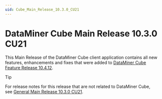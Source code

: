 ```yaml
---
uid: Cube_Main_Release_10.3.0_CU21
---
```


# DataMiner Cube Main Release 10.3.0 CU21

This Main Release of the DataMiner Cube client application contains all new features, enhancements and fixes that were added to [DataMiner Cube Feature Release 10.4.12](xref:Cube_Feature_Release_10.4.12).

> [!TIP]
> For release notes for this release that are not related to DataMiner Cube, see [General Main Release 10.3.0 CU21](xref:General_Main_Release_10.3.0_CU21).

